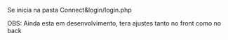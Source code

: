 Se inicia na pasta Connect&login/login.php 

OBS: Ainda esta em desenvolvimento, tera ajustes tanto no front como no back
